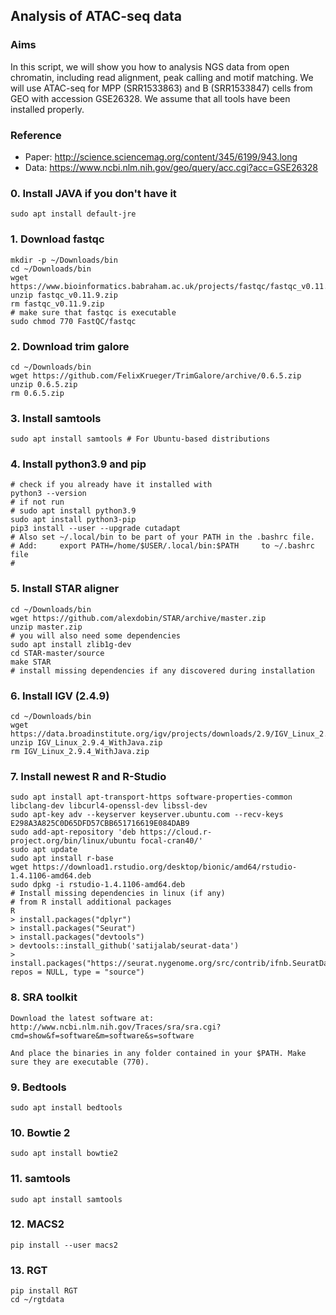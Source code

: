 ## Analysis of ATAC-seq data

### Aims
In this script, we will show you how to analysis NGS data from open chromatin, including read alignment, peak calling and motif matching. We will use ATAC-seq for MPP (SRR1533863) and B (SRR1533847) cells from GEO with accession GSE26328. We assume that all tools have been installed properly.

### Reference
* Paper: http://science.sciencemag.org/content/345/6199/943.long
* Data: https://www.ncbi.nlm.nih.gov/geo/query/acc.cgi?acc=GSE26328



### 0. Install JAVA if you don't have it
```
sudo apt install default-jre
```

### 1. Download fastqc
```terminal
mkdir -p ~/Downloads/bin
cd ~/Downloads/bin 
wget https://www.bioinformatics.babraham.ac.uk/projects/fastqc/fastqc_v0.11.9.zip
unzip fastqc_v0.11.9.zip
rm fastqc_v0.11.9.zip
# make sure that fastqc is executable
sudo chmod 770 FastQC/fastqc
```

### 2. Download trim galore
```terminal
cd ~/Downloads/bin
wget https://github.com/FelixKrueger/TrimGalore/archive/0.6.5.zip
unzip 0.6.5.zip
rm 0.6.5.zip
```
### 3. Install samtools
```terminal
sudo apt install samtools # For Ubuntu-based distributions
```
### 4. Install python3.9 and pip
```terminal
# check if you already have it installed with 
python3 --version
# if not run
# sudo apt install python3.9
sudo apt install python3-pip
pip3 install --user --upgrade cutadapt
# Also set ~/.local/bin to be part of your PATH in the .bashrc file.
# Add:     export PATH=/home/$USER/.local/bin:$PATH     to ~/.bashrc file
# 
```
### 5. Install STAR aligner
```terminal
cd ~/Downloads/bin
wget https://github.com/alexdobin/STAR/archive/master.zip
unzip master.zip
# you will also need some dependencies
sudo apt install zlib1g-dev
cd STAR-master/source
make STAR
# install missing dependencies if any discovered during installation
```
### 6. Install IGV (2.4.9)
```terminal
cd ~/Downloads/bin
wget https://data.broadinstitute.org/igv/projects/downloads/2.9/IGV_Linux_2.9.4_WithJava.zip
unzip IGV_Linux_2.9.4_WithJava.zip
rm IGV_Linux_2.9.4_WithJava.zip
```
### 7. Install newest R and R-Studio

```terminal
sudo apt install apt-transport-https software-properties-common libclang-dev libcurl4-openssl-dev libssl-dev
sudo apt-key adv --keyserver keyserver.ubuntu.com --recv-keys E298A3A825C0D65DFD57CBB651716619E084DAB9
sudo add-apt-repository 'deb https://cloud.r-project.org/bin/linux/ubuntu focal-cran40/'
sudo apt update
sudo apt install r-base
wget https://download1.rstudio.org/desktop/bionic/amd64/rstudio-1.4.1106-amd64.deb
sudo dpkg -i rstudio-1.4.1106-amd64.deb
# Install missing dependencies in linux (if any)
# from R install additional packages 
R
> install.packages("dplyr")
> install.packages("Seurat")
> install.packages("devtools")
> devtools::install_github('satijalab/seurat-data')
> install.packages("https://seurat.nygenome.org/src/contrib/ifnb.SeuratData_3.0.0.tar.gz", repos = NULL, type = "source")
```

### 8. SRA toolkit
```terminal
Download the latest software at:
http://www.ncbi.nlm.nih.gov/Traces/sra/sra.cgi?cmd=show&f=software&m=software&s=software

And place the binaries in any folder contained in your $PATH. Make sure they are executable (770).
```
### 9. Bedtools
```terminal
sudo apt install bedtools
```

### 10. Bowtie 2
```terminal
sudo apt install bowtie2
```
### 11. samtools
```terminal
sudo apt install samtools
```
### 12. MACS2
```terminal
pip install --user macs2
```
### 13. RGT
```terminal
pip install RGT
cd ~/rgtdata

```
